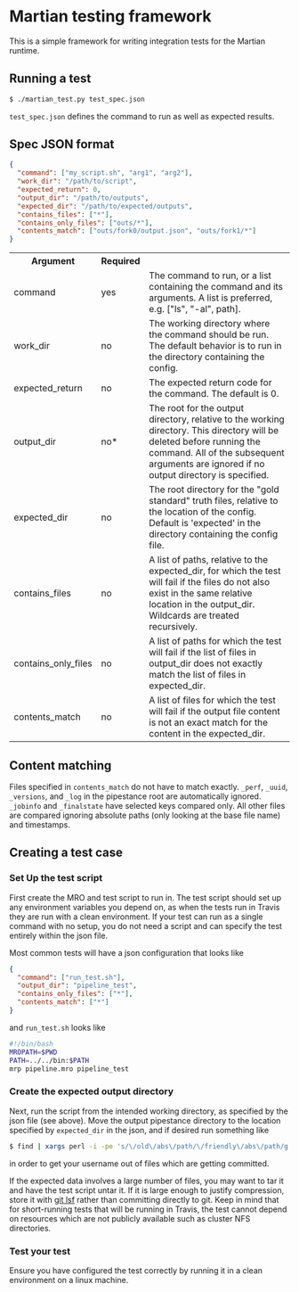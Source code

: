 # Martian testing framework

This is a simple framework for writing integration tests for the Martian runtime.

## Running a test
```bash
$ ./martian_test.py test_spec.json
```

`test_spec.json` defines the command to run as well as expected results.

## Spec JSON format
```json
{
  "command": ["my_script.sh", "arg1", "arg2"],
  "work_dir": "/path/to/script",
  "expected_return": 0,
  "output_dir": "/path/to/outputs",
  "expected_dir": "/path/to/expected/outputs",
  "contains_files": ["*"],
  "contains_only_files": ["outs/*"],
  "contents_match": ["outs/fork0/output.json", "outs/fork1/*"]
}
```

<table>
<tr><th> Argument  </th><th> Required </th><th>     </th></tr><tr><td> command </td><td> yes      </td><td> The command to run, or a list containing the command
and its arguments.  A list is preferred, e.g. ["ls", "-al", path]. </td></tr>
<tr><td> work_dir </td><td> no      </td><td> The working directory where the command should be   run.
The default behavior is to run in the directory containing the config. </td></tr>
<tr><td> expected_return </td><td> no </td><td> The expected return code for the command.
The default is 0. </td></tr>
<tr><td> output_dir </td><td> no* </td><td> The root for the output directory, relative to the
working directory.  This directory will be deleted before running the command.
All of the subsequent arguments are ignored if no output directory is
specified. </td></tr>
<tr><td> expected_dir </td><td> no </td>
<td> The root directory for the "gold standard" truth files,
relative to the location of the config.  Default is 'expected' in the
directory containing the config file. </th></tr>
<tr><td> contains_files </td><td> no </td>
<td> A list of paths, relative to the expected_dir, for
which the test will fail if the files do not also exist in the same relative
 location in the output_dir.  Wildcards are treated recursively. </td></tr>
<tr><td> contains_only_files </td><td> no </td>
<td> A list of paths for which the test will fail if
the list of files in output_dir does not exactly match the list of files
in expected_dir. </td></tr>
<tr><td> contents_match </td><td> no </td>
<td> A list of files for which the test will fail if the
output file content is not an exact match for the content in the
 expected_dir. </td></tr>
</table>

## Content matching
Files specified in `contents_match` do not have to match exactly.
`_perf`, `_uuid`, `_versions`, and `_log` in the pipestance root are
automatically ignored.  `_jobinfo` and `_finalstate` have selected keys
compared only.  All other files are compared ignoring absolute paths
(only looking at the base file name) and timestamps.

## Creating a test case
### Set Up the test script
First create the MRO and test script to run in.  The test script should set
up any environment variables you depend on, as when the tests run in Travis
they are run with a clean environment.  If your test can run as a single
command with no setup, you do not need a script and can specify the test
entirely within the json file.

Most common tests will have a json configuration that looks like
```json
{
  "command": ["run_test.sh"],
  "output_dir": "pipeline_test",
  "contains_only_files": ["*"],
  "contents_match": ["*"]
}
```
and `run_test.sh` looks like
```bash
#!/bin/bash
MROPATH=$PWD
PATH=../../bin:$PATH
mrp pipeline.mro pipeline_test
```

### Create the expected output directory
Next, run the script from the intended working directory, as specified by
the json file (see above).  Move the output pipestance directory to the
location specified by `expected_dir` in the json, and if desired run
something like
```bash
$ find | xargs perl -i -pe 's/\/old\/abs\/path/\/friendly\/abs\/path/g'
```
in order to get your username out of files which are getting committed.

If the expected data involves a large number of files, you may want to tar
it and have the test script untar it.  If it is large enough to justify
compression, store it with [git lsf](https://git-lfs.github.com/) rather than
committing directly to git.  Keep in mind that for short-running tests that
will be running in Travis, the test cannot depend on resources which are not
publicly available such as cluster NFS directories.

### Test your test
Ensure you have configured the test correctly by running it in a clean
environment on a linux machine.
